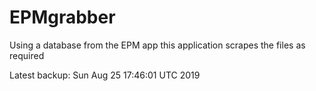 # EPMgrabber
Using a database from the EPM app this application scrapes the files as required


Latest backup: Sun Aug 25 17:46:01 UTC 2019

